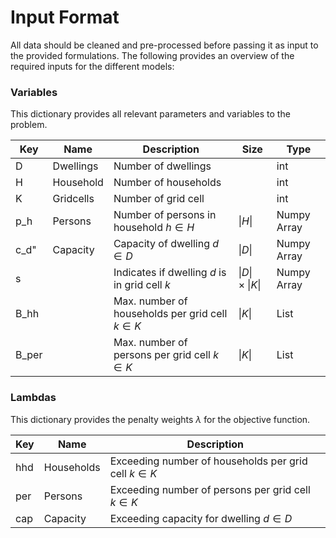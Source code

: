 # Input Format
All data should be cleaned and pre-processed before passing it as input to the provided formulations. The following provides an overview of the required inputs for the different models:


### Variables
This dictionary provides all relevant parameters and variables to the problem.

| Key | Name | Description | Size | Type |
|--------------|-----------|------------|------------|------------|
| D | Dwellings | Number of dwellings | | int |
| H | Household  | Number of households | | int |
| K | Gridcells | Number of grid cell | | int |
| p_h | Persons | Number of persons in household $h \in H$| $\lvert H \rvert$| Numpy Array |
| c_d" | Capacity | Capacity of dwelling $d \in D$ | $\lvert D \rvert$| Numpy Array |
| s | | Indicates if dwelling $d$ is in grid cell $k$| $\lvert D \rvert \times \lvert K \rvert$| Numpy Array |
|B_hh | | Max. number of households per grid cell $k \in K$| $\lvert K \rvert$| List|
| B_per || Max. number of persons per grid cell $k \in K$| $\lvert K \rvert$| List |

### Lambdas
This dictionary provides the penalty weights $\lambda$ for the objective function.

| Key | Name | Description |
|--------------|-----------|------------|
| hhd | Households | Exceeding number of households per grid cell $k \in K$ |
| per | Persons  | Exceeding number of persons per grid cell $k \in K$ |
| cap | Capacity | Exceeding capacity for dwelling $d \in D$ | 